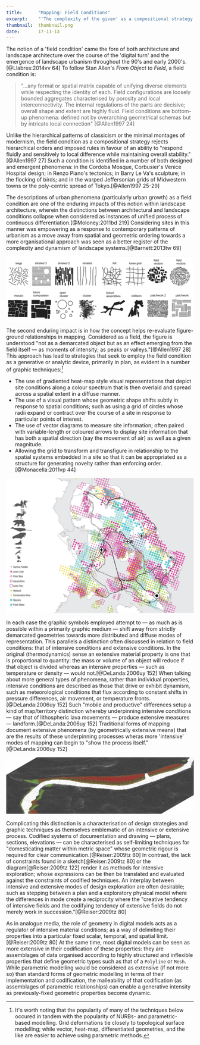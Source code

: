```yaml
---
title:      "Mapping: Field Conditions"
excerpt:    "'The complexity of the given' as a compositional strategy in mapping and design."
thumbnail:  thumbnail.png
date:       17-11-13
---
```


The notion of a 'field condition' came the fore of both architecture and landscape architecture over the course of the 'digital turn' and the emergence of landscape urbanism throughout the 90's and early 2000's.[@Llabres:2014vv 64] To follow Stan Allen's *From Object to Field*, a field condition is:

> "...any formal or spatial matrix capable of unifying diverse elements while respecting the identity of each. Field configurations are loosely bounded aggregates characterised by porosity and local interconnectivity. The internal regulations of the parts are decisive; overall shape and extent are highly fluid. Field conditions are bottom-up phenomena: defined not by overarching geometrical schemas but by intricate local connection" [@Allen1997 24]

Unlike the hierarchical patterns of classicism or the minimal montages of modernism, the field condition as a compositional strategy rejects hierarchical orders and imposed rules in favour of an ability to "respond fluidly and sensitively to local difference while maintaining overall stability."[@Allen1997 27] Such a condition is identified in a number of both designed and emergent phenomena: in the Cordoba Mosque, Corbusier's Venice Hospital design; in Renzo Piano's tectonics; in Barry Le Va's sculpture; in the flocking of birds; and in the warped Jeffersonian grids of Midwestern towns or the poly-centric spread of Tokyo.[@Allen1997 25-29]

The descriptions of urban phenomena (particularly urban growth) as a field condition are one of the enduring impacts of this notion within landscape architecture, wherein the distinctions between architectural and landscape conditions collapse when considered as instances of unified process of continuous differentiation.[@Moloney:2011bd 219] Considering sites in this manner was empowering as a response to contemporary patterns of urbanism as a move away from spatial and geometric ordering towards a more organisational approach was seen as a better register of the complexity and dynamism of landscape systems.[@Barnett:2013tw 69]

![Diagram of various field compositions. *Peter Hudac (https://peterhudac.wordpress.com/2010/09/22/from-object-to-field/) largely adapted from page 26 of Stan Allen, “From Object to Field,” Architectural Design 67, no. 5 (1997)*](/assets/techniques/field-conditions/1.png)

The second enduring impact is in how the concept helps re-evaluate figure-ground relationships in mapping. Considered as a field, the figure is understood "not as a demarcated object but as an effect emerging from the field itself — as moments of intensity; as peaks or valleys."[@Allen1997 28] This approach has lead to strategies that seek to employ the field condition as a generative or analytic device, primarily in plan, as evident in a number of graphic techniques:[^ghn]

[^ghn]: It's worth noting that the popularity of many of the techniques below occured in tandem with the popularity of NURBs- and parametric- based modelling. Grid deformations tie closely to topological surface modelling; while vector, heat-map, differentiated geometries, and the like are easier to achieve using parametric methods.

- The use of gradiented heat-map style visual representations that depict site conditions along a colour spectrum that is then overlaid and spread across a spatial extent in a diffuse manner.
- The use of a visual pattern whose geometric shape shifts subtly in response to spatial conditions; such as using a grid of circles whose radii expand or contract over the course of a site in response to particular points of interest.
- The use of vector diagrams to measure site information; often paired with variable-length or coloured arrows to display site information that has both a spatial direction (say the movement of air) as well as a given magnitude.
- Allowing the grid to transform and transfigure in relationship to the spatial systems embedded in a site so that it can be appropriated as a structure for generating novelty rather than enforcing order.[@Monacella:2011vp 44]

![Lateral Office's study of the ecological characteristics across Baffin Island in Nunavut, Canada. *Image via Lateral Office for the Arctic Food Network project, posted on ArchDaily (https://www.archdaily.com/182435/arctic-food-network-lateral-office)*](/assets/techniques/field-conditions/2.jpg)

In each case the graphic symbols employed attempt to — as much as is possible within a primarily graphic medium — shift away from strictly demarcated geometries towards more distributed and diffuse modes of representation. This parallels a distinction often discussed in relation to field conditions: that of intensive conditions and extensive conditions. In the original (thermodynamics) sense an extensive material property is one that is proportional to quantity: the mass or volume of an object will reduce if that object is divided whereas an intensive properties — such as temperature or density — would not.[@DeLanda:2006uy 152] When talking about more general types of phenomena, rather than individual properties, intensive conditions are described as those that drive or exhibit dynamism, such as meteorological conditions that flux according to constant shifts in pressure differences, air movement, or temperature fronts.[@DeLanda:2006uy 152] Such "mobile and productive" differences setup a kind of map/territory distinction whereby underpinning intensive conditions — say that of lithospheric lava movements — produce extensive measures — landform.[@DeLanda:2006uy 152] Traditional forms of mapping document extensive phenomena (by geometrically extensive means) that are the results of these underpinning processes wheras more 'intensive' modes of mapping can begin to "show the process itself."[@DeLanda:2006uy 152]

![Mapping of soil conditions across a littoral area according to parametric analysis of a terrain model and site data. *Image via Philip Belesky for the 'Processes and Processors' project (http://philipbelesky.com/projects/processes-and-processors/)*](/assets/techniques/field-conditions/3.jpg)

Complicating this distinction is a characterisation of design strategies and graphic techniques as themselves emblematic of an intensive or extensive process. Codified systems of documentation and drawing — plans, sections, elevations — can be characterised as self-limiting techniques for "domesticating matter within metric space" whose geometric rigour is required for clear communication.[@Reiser:2009tz 80] In contrast, the lack of constraints found in a sketch[@Reiser:2009tz 80] or the diagram[@Reiser:2009tz 122] render it as methods for intensive exploration; whose expressions can be then be translated and evaluated against the constraints of codified techniques. An interplay between intensive and extensive modes of design exploration are often desirable; such as stepping between a plan and a exploratory physical model where the differences in mode create a reciprocity where the "creative tendency of intensive fields and the codifying tendency of extensive fields do not merely work in succession."[@Reiser:2009tz 80]

As in analogue media, the role of geometry in digital models acts as a regulator of intensive material conditions; as a way of delimiting their properties into a particular fixed scalar, temporal, and spatial limit.[@Reiser:2009tz 80] At the same time, most digital models can be seen as more extensive in their codification of these properties: they are assemblages of data organised according to highly structured and inflexible properties that define geometric types such as that of a `Polyline` or `Mesh`. While parametric modelling would be considered as extensive (if not more so) than standard forms of geometric modelling in terms of their implementation and codification, the malleability of that codification (as assemblages of parametric relationships) can enable a generative intensity as previously-fixed geometric properties become dynamic.

